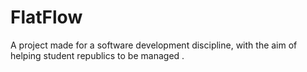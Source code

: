# FlatFlow
A project made for a software development discipline,
with the aim of helping student republics to be managed
.
